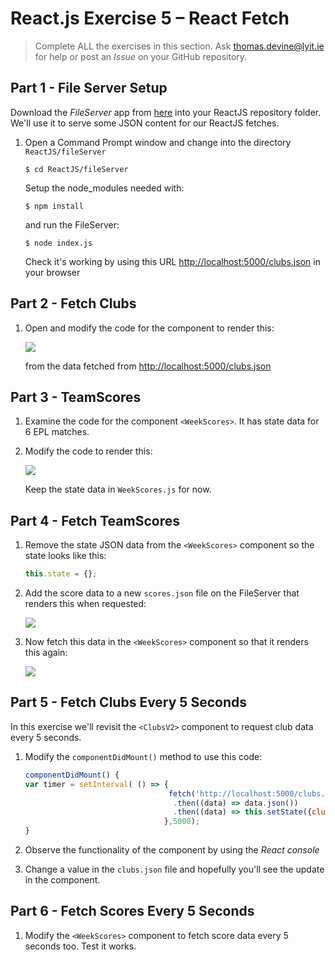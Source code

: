 # React.js Exercise 5 – React Fetch

> Complete ALL the exercises in this section. Ask thomas.devine@lyit.ie for help or post an *Issue* on your GitHub repository.

<!-- ## Fetch latest Repository Branch

```
$ cd /DRIVE/xampp/htdocs/d3
$ git pull --no-edit https://github.com/noucampdotorgRESTAPI2019/ReactJS.git latest
$ git status

``` -->

## Part 1 - File Server Setup

Download the *FileServer*  app from [here](/ReactJS/code) into your ReactJS repository folder.  We'll use it to serve some JSON content for our ReactJS fetches.

1.	Open a Command Prompt window and change into the directory `ReactJS/fileServer`

    ```
    $ cd ReactJS/fileServer
    ```

    Setup the node_modules needed with:

    ```
    $ npm install
    ```

    and run the FileServer:

    ```
    $ node index.js
    ```

    Check it's working by using this URL [http://localhost:5000/clubs.json](http://localhost:5000/clubs.json) in your browser


## Part 2 - Fetch Clubs  

1.	Open and modify the code for the component [<ClubV2>](https://github.com/barcaxi/WD12019/blob/master/ReactJS/code/ClubsV2.js) to render this:

	![](../images/ClubsV2.png)

    from the data fetched from [http://localhost:5000/clubs.json](http://localhost:5000/clubs.json)


## Part 3 - TeamScores

1.	Examine the code for the component `<WeekScores>`.  It has state data for 6 EPL matches.  

1.	Modify the code to render this:

	![](../images/TeamScores.png)

	Keep the state data in `WeekScores.js` for now.

## Part 4 - Fetch TeamScores

1.	Remove the state JSON data from the `<WeekScores>` component so the state looks like this:

	```javascript
	this.state = {};
	```
1.	Add the score data to a new `scores.json` file on the FileServer that renders this when requested:

	![](../images/scores_json.png)

1.	Now fetch this data in the `<WeekScores>` component so that it renders this again:

	![](../images/TeamScores.png)


## Part 5 - Fetch Clubs Every 5 Seconds

In this exercise we'll revisit the `<ClubsV2>` component to request club data every 5 seconds.

1.	Modify the `componentDidMount()` method to use this code:

	```javascript
	componentDidMount() {    
	var timer = setInterval( () => {
	                                fetch('http://localhost:5000/clubs.json')
	                                 .then((data) => data.json())
	                                 .then((data) => this.setState({clubs: data.clubs}))
	                               },5000);
	}
	```

1.	Observe the functionality of the component by using the _React console_

1.	Change a value in the `clubs.json` file and hopefully you'll see the update in the component.


## Part 6 - Fetch Scores Every 5 Seconds

1.	Modify the `<WeekScores>` component to fetch score data every 5 seconds too.  Test it works.
